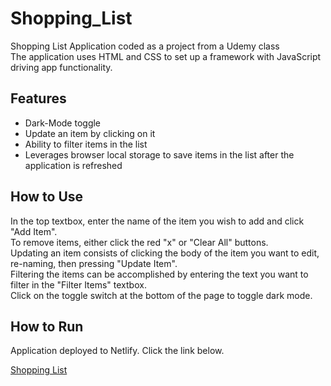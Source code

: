 # Shopping_List
Shopping List Application coded as a project from a Udemy class  
The application uses HTML and CSS to set up a framework with JavaScript driving app functionality.

## Features
- Dark-Mode toggle
- Update an item by clicking on it
- Ability to filter items in the list
- Leverages browser local storage to save items in the list after the application is refreshed

## How to Use
In the top textbox, enter the name of the item you wish to add and click "Add Item".  
To remove items, either click the red "x" or "Clear All" buttons.  
Updating an item consists of clicking the body of the item you want to edit, re-naming, then pressing "Update Item".  
Filtering the items can be accomplished by entering the text you want to filter in the "Filter Items" textbox.  
Click on the toggle switch at the bottom of the page to toggle dark mode.  


## How to Run

Application deployed to Netlify. Click the link below.  

<a href="https://papaya-donut-2e8db9.netlify.app/" target="_blank">Shopping List</a>




